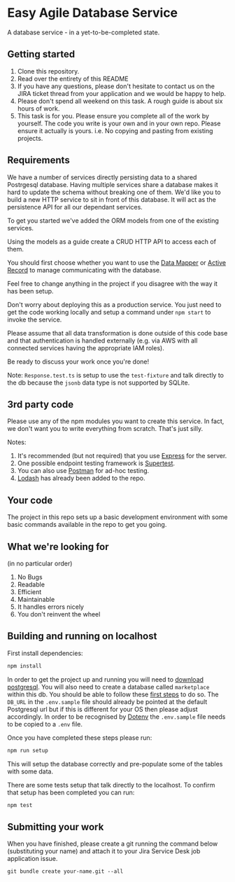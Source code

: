 # Easy Agile Database Service

A database service - in a yet-to-be-completed state.

## Getting started

1. Clone this repository.
1. Read over the entirety of this README
1. If you have any questions, please don't hesitate to contact us on the JIRA ticket thread from your application and we would be happy to help.
1. Please don't spend all weekend on this task. A rough guide is about six hours of work.
1. This task is for you. Please ensure you complete all of the work by yourself. The code you write is your own and in your own repo. Please ensure it actually is yours. i.e. No copying and pasting from existing projects.

## Requirements

We have a number of services directly persisting data to a shared Postrgesql database. Having multiple services share a database makes it hard to update the schema without breaking one of them. We'd like you to build a new HTTP service to sit in front of this database. It will act as the persistence API for all our dependant services.

To get you started we've added the ORM models from one of the existing services.

Using the models as a guide create a CRUD HTTP API to access each of them.

You should first choose whether you want to use the [Data Mapper](https://typeorm.io/#/active-record-data-mapper/what-is-the-data-mapper-pattern) or [Active Record](https://typeorm.io/#/active-record-data-mapper/what-is-the-active-record-pattern) to manage communicating with the database.

Feel free to change anything in the project if you disagree with the way it has been setup.

Don't worry about deploying this as a production service. You just need to get the code working locally and setup a command under `npm start` to invoke the service.

Please assume that all data transformation is done outside of this code base and that authentication is handled externally (e.g. via AWS with all connected services having the appropriate IAM roles).

Be ready to discuss your work once you're done!

Note: `Response.test.ts` is setup to use the `test-fixture` and talk directly to the db because the `jsonb` data type is not supported by SQLite.

## 3rd party code

Please use any of the npm modules you want to create this service. In fact, we don't want you to write everything from scratch. That's just silly.

Notes:

1. It's recommended (but not required) that you use [Express](https://www.npmjs.com/package/express) for the server.
1. One possible endpoint testing framework is [Supertest](https://www.npmjs.com/package/supertest).
1. You can also use [Postman](https://www.postman.com/) for ad-hoc testing.
1. [Lodash](https://www.npmjs.com/package/lodash) has already been added to the repo.

## Your code

The project in this repo sets up a basic development environment with some basic commands available in the repo to get you going.

## What we're looking for

(in no particular order)

1. No Bugs
1. Readable
1. Efficient
1. Maintainable
1. It handles errors nicely
1. You don't reinvent the wheel

## Building and running on localhost

First install dependencies:

```sh
npm install
```

In order to get the project up and running you will need to [download postgresql](https://www.postgresql.org/download/).
You will also need to create a database called `marketplace` within this db. You should be able to follow these [first steps](https://wiki.postgresql.org/wiki/First_steps) to do so.
The `DB_URL` in the `.env.sample` file should already be pointed at the default Postgresql url but if this is different for your OS then please adjust accordingly. In order to be recognised by [Dotenv](https://www.npmjs.com/package/dotenv) the `.env.sample` file needs to be copied to a `.env` file.

Once you have completed these steps please run:
```sh
npm run setup
```
This will setup the database correctly and pre-populate some of the tables with some data.

There are some tests setup that talk directly to the localhost.
To confirm that setup has been completed you can run:
```sh
npm test
```

## Submitting your work

When you have finished, please create a git running the command below (substituting your name) and attach it to your Jira Service Desk job application issue.

```
git bundle create your-name.git --all
```
